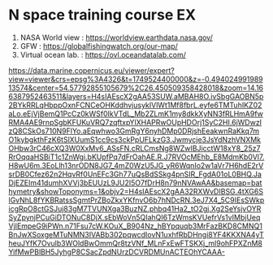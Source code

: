 # N space training course EX 
1. NASA World view  :   https://worldview.earthdata.nasa.gov/
2. GFW : https://globalfishingwatch.org/our-map/
3. Virtual ocean lab. : https://ovl.oceandatalab.com/
   
https://data.marine.copernicus.eu/viewer/expert?view=viewer&crs=epsg%3A4326&t=1749524400000&z=-0.49402499198913574&center=54.57792855105679%2C26.450509358428018&zoom=14.166387952463511&layers=H4sIAEscX2gAA53SUW.aMBAH8O.ivSbgGAOBN5p2BYkRRLqHbppOxnFCNCeOHKddhvjusykIVlWt1Mf8fbrL.eyfe6TMTuhIKZ02aLo.eEjVjBemQ1PcCz0kWSf0IkVTdL_Mb2ZLmK1my8dkkXyNN3fRLHmA9fwRMA4AE9rnpSgbKFUKuVRQ7zqftxpYlXHAPRwOUpHDOrj1SyC2HI.6jWDwzIzQ8CSkOs710N9FlYo.aEqwhwo3GmRgY6nyhDMp0DRjshEeakwnRaKkq7mO1kybgkthFzK6tSlXUumS1cc9cs3ckPpUFLkzG3.Jwmycje3JsYdNzhVNXMkOHbw3rC46cXQ3W0XxMv6_ASsFN.cRLCmsNg8WZwIBJicctW18xY8_25z7RrOqqaHSBiT1c1ZnWgi.bKUpfPq7dFrOahAE.R.J7RVOcMEhb_E8MdmKb0Vl7.H8wU6m.3EoLlh13nrODN8JG7_4mZ0WzU5JG_yR6WqnIo2w1aVr7H6hdE2rVsrDB0Cfez62n2HqvRf0UnEFc3Gh77uQsBdSSkg4pnSIR_FgdA01oL0BHQ.JaDjEZEIm41dumhXVVj3bEUUzL9JU2I5O7fDrH8n79nNVAwAA&basemap=bathymetry&showToponyms=1&objv2=H4sIAEscX2gAA32RXWvDIBSG.4tXG6SlGvNhL8fYKBRatssSgmtPrZBoZkxYKfnvO6b7hNDcRN.3eJ7X4_5C9IEsSWkpicgRpO8ctGSJuj83gM7TVUNXga3BuzNZ.phbq41Ha2_tO2gj.Xg2SeYsjvOYRSyZpynjPCuGiDTONuC8DjX.sEbWoVn5QIahQI6TzWmsKVUefrVs1vIMbjUeqVjIEmpeG9iPWn.n71Fsu7cW.KOuX_B904Nz_hBYpquqb3MrFazBKD8CMNQ1BnJwXSoxgeMTuNMN3IVABb302pqwcdIovN1uxhfRbDHngi8YF4KKXNA4yTheuJYfK7Ovulb3WOldBwOmmQr8tzVNf_MLnFxEwFTSKXj_ml9ohFPXZnM8YifMwPBlBH5JyhgP8CSacZpdNUrzDCVRDMUnACTEOhYCAAA-
